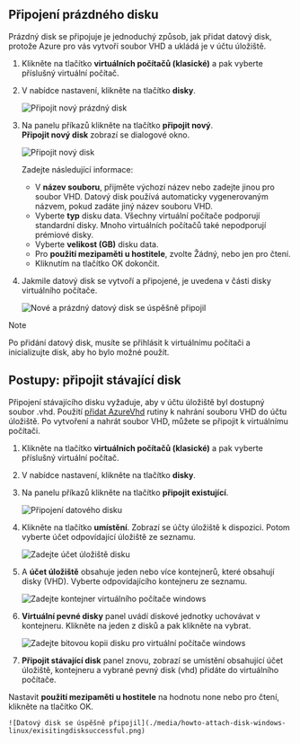 


## <a name="attach-an-empty-disk"></a>Připojení prázdného disku
Prázdný disk se připojuje je jednoduchý způsob, jak přidat datový disk, protože Azure pro vás vytvoří soubor VHD a ukládá je v účtu úložiště.

1. Klikněte na tlačítko **virtuálních počítačů (klasické)** a pak vyberte příslušný virtuální počítač.

2. V nabídce nastavení, klikněte na tlačítko **disky**.

   ![Připojit nový prázdný disk](./media/howto-attach-disk-windows-linux/menudisksattachnew.png)

3. Na panelu příkazů klikněte na tlačítko **připojit nový**.  
    **Připojit nový disk** zobrazí se dialogové okno.

    ![Připojit nový disk](./media/howto-attach-disk-windows-linux/newdiskdetail.png)

    Zadejte následující informace:
    - V **název souboru**, přijměte výchozí název nebo zadejte jinou pro soubor VHD. Datový disk používá automaticky vygenerovaným názvem, pokud zadáte jiný název souboru VHD.
    - Vyberte **typ** disku data. Všechny virtuální počítače podporují standardní disky. Mnoho virtuálních počítačů také nepodporují prémiové disky.
    - Vyberte **velikost (GB)** disku data.
    - Pro **použití mezipaměti u hostitele**, zvolte Žádný, nebo jen pro čtení.
    - Kliknutím na tlačítko OK dokončit.

4. Jakmile datový disk se vytvoří a připojené, je uvedena v části disky virtuálního počítače.

   ![Nové a prázdný datový disk se úspěšně připojil](./media/howto-attach-disk-windows-linux/newdiskemptysuccessful.png)

> [!NOTE]
> Po přidání datový disk, musíte se přihlásit k virtuálnímu počítači a inicializujte disk, aby ho bylo možné použít.

## <a name="how-to-attach-an-existing-disk"></a>Postupy: připojit stávající disk
Připojení stávajícího disku vyžaduje, aby v účtu úložiště byl dostupný soubor .vhd. Použití [přidat AzureVhd](https://msdn.microsoft.com/library/azure/dn495173.aspx) rutiny k nahrání souboru VHD do účtu úložiště. Po vytvoření a nahrát soubor VHD, můžete se připojit k virtuálnímu počítači.

1. Klikněte na tlačítko **virtuálních počítačů (klasické)** a pak vyberte příslušný virtuální počítač.

2. V nabídce nastavení, klikněte na tlačítko **disky**.

3. Na panelu příkazů klikněte na tlačítko **připojit existující**.

    ![Připojení datového disku](./media/howto-attach-disk-windows-linux/menudisksattachexisting.png)

4. Klikněte na tlačítko **umístění**. Zobrazí se účty úložiště k dispozici. Potom vyberte účet odpovídající úložiště ze seznamu.

    ![Zadejte účet úložiště disku](./media/howto-attach-disk-windows-linux/existdiskstorageaccounts.png)

5. A **účet úložiště** obsahuje jeden nebo více kontejnerů, které obsahují disky (VHD). Vyberte odpovídajícího kontejneru ze seznamu.

    ![Zadejte kontejner virtuálního počítače windows](./media/howto-attach-disk-windows-linux/existdiskcontainers.png)

6. **Virtuální pevné disky** panel uvádí diskové jednotky uchovávat v kontejneru. Klikněte na jeden z disků a pak klikněte na vybrat.

    ![Zadejte bitovou kopii disku pro virtuální počítače windows](./media/howto-attach-disk-windows-linux/existdiskvhds.png)

7. **Připojit stávající disk** panel znovu, zobrazí se umístění obsahující účet úložiště, kontejneru a vybrané pevný disk (vhd) přidáte do virtuálního počítače.

  Nastavit **použití mezipaměti u hostitele** na hodnotu none nebo pro čtení, klikněte na tlačítko OK.

    ![Datový disk se úspěšně připojil](./media/howto-attach-disk-windows-linux/exisitingdisksuccessful.png)
